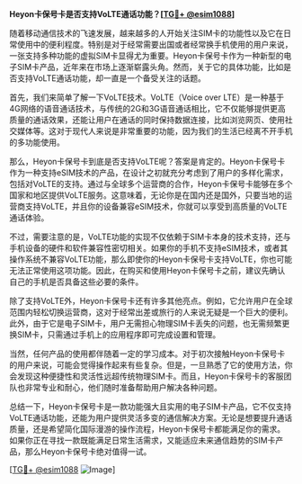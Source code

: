 **Heyon卡保号卡是否支持VoLTE通话功能？[[TG💪+ @esim1088](https://t.me/s/esim1088)]**

随着移动通信技术的飞速发展，越来越多的人开始关注SIM卡的功能性以及它在日常使用中的便利程度。特别是对于经常需要出国或者经常换手机使用的用户来说，一张支持多种功能的虚拟SIM卡显得尤为重要。Heyon卡保号卡作为一种新型的电子SIM卡产品，近年来在市场上逐渐崭露头角。然而，关于它的具体功能，比如是否支持VoLTE通话功能，却一直是一个备受关注的话题。

首先，我们来简单了解一下VoLTE技术。VoLTE（Voice over LTE）是一种基于4G网络的语音通话技术，与传统的2G和3G语音通话相比，它不仅能够提供更高质量的通话效果，还能让用户在通话的同时保持数据连接，比如浏览网页、使用社交媒体等。这对于现代人来说是非常重要的功能，因为我们的生活已经离不开手机的多功能使用。

那么，Heyon卡保号卡到底是否支持VoLTE呢？答案是肯定的。Heyon卡保号卡作为一种支持eSIM技术的产品，在设计之初就充分考虑到了用户的多样化需求，包括对VoLTE的支持。通过与全球多个运营商的合作，Heyon卡保号卡能够在多个国家和地区提供VoLTE服务。这意味着，无论你是在国内还是国外，只要当地的运营商支持VoLTE，并且你的设备兼容eSIM技术，你就可以享受到高质量的VoLTE通话体验。

不过，需要注意的是，VoLTE功能的实现不仅依赖于SIM卡本身的技术支持，还与手机设备的硬件和软件兼容性密切相关。如果你的手机不支持eSIM技术，或者其操作系统不兼容VoLTE功能，那么即使你的Heyon卡保号卡支持VoLTE，你也可能无法正常使用这项功能。因此，在购买和使用Heyon卡保号卡之前，建议先确认自己的手机是否具备这些必要的条件。

除了支持VoLTE外，Heyon卡保号卡还有许多其他亮点。例如，它允许用户在全球范围内轻松切换运营商，这对于经常出差或旅行的人来说无疑是一个巨大的便利。此外，由于它是电子SIM卡，用户无需担心物理SIM卡丢失的问题，也无需频繁更换SIM卡，只需通过手机上的应用程序即可完成设置和管理。

当然，任何产品的使用都伴随着一定的学习成本。对于初次接触Heyon卡保号卡的用户来说，可能会觉得操作起来有些复杂。但是，一旦熟悉了它的使用方法，你会发现这种便捷性和灵活性远超传统物理SIM卡。而且，Heyon卡保号卡的客服团队也非常专业和耐心，他们随时准备帮助用户解决各种问题。

总结一下，Heyon卡保号卡是一款功能强大且实用的电子SIM卡产品，它不仅支持VoLTE通话功能，还能为用户提供灵活多变的通信解决方案。无论是想要提升通话质量，还是希望简化国际漫游的操作流程，Heyon卡保号卡都能满足你的需求。如果你正在寻找一款既能满足日常生活需求，又能适应未来通信趋势的SIM卡产品，那么Heyon卡保号卡绝对值得一试。

[[TG💪+ @esim1088](https://t.me/s/esim1088) ![Image](https://i.postimg.cc/4NQfJmqS/Snipaste-2025-05-13-00-14-12.png)]